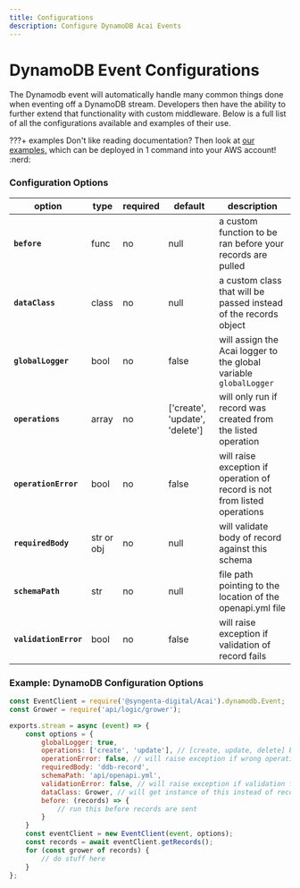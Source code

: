 ```yaml
---
title: Configurations
description: Configure DynamoDB Acai Events
---
```


# DynamoDB Event Configurations

The Dynamodb event will automatically handle many common things done when eventing off a DynamoDB stream. Developers then have the ability to further extend that functionality with custom middleware. Below is a full list of all the configurations available and examples of their use.

???+ examples
    Don't like reading documentation? Then look at [our examples,](https://github.com/syngenta/acai-js-docs/blob/main/examples/dynamodb) which can be deployed in 1 command into your AWS account! :nerd:

### Configuration Options

| option                | type       | required | default                        | description                                                               |
|-----------------------|------------|----------|--------------------------------|---------------------------------------------------------------------------|
| **`before`**          | func       | no       | null                           | a custom function to be ran before your records are pulled                |
| **`dataClass`**       | class      | no       | null                           | a custom class that will be passed instead of the records object          |
| **`globalLogger`**    | bool       | no       | false                          | will assign the Acai logger to the global variable `globalLogger`         |
| **`operations`**      | array      | no       | ['create', 'update', 'delete'] | will only run if record was created from the listed operation             |
| **`operationError`**  | bool       | no       | false                          | will raise exception if operation of record is not from listed operations |
| **`requiredBody`**    | str or obj | no       | null                           | will validate body of record against this schema                          |
| **`schemaPath`**      | str        | no       | null                           | file path pointing to the location of the openapi.yml file                |
| **`validationError`** | bool       | no       | false                          | will raise exception if validation of record fails                        |

### Example: DynamoDB Configuration Options

```js
const EventClient = require('@syngenta-digital/Acai').dynamodb.Event;
const Grower = require('api/logic/grower');

exports.stream = async (event) => {
    const options = {
        globalLogger: true,
        operations: ['create', 'update'], // [create, update, delete] by default
        operationError: false, // will raise exception if wrong operation;  default false
        requiredBody: 'ddb-record',
        schemaPath: 'api/openapi.yml',
        validationError: false, // will raise exception if validation fails;  default false
        dataClass: Grower, // will get instance of this instead of record instance
        before: (records) => {
            // run this before records are sent
        }
    }
    const eventClient = new EventClient(event, options);
    const records = await eventClient.getRecords();
    for (const grower of records) {
        // do stuff here
    }
};
```
